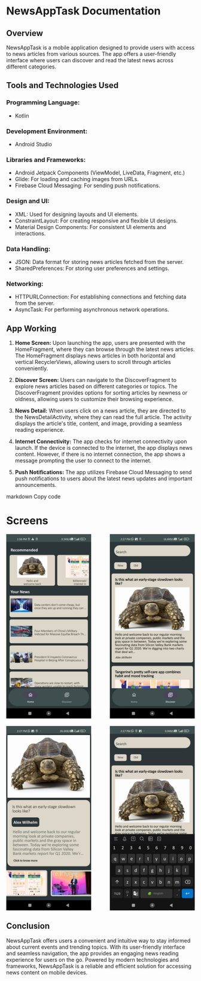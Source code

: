 # NewsAppTask Documentation

## Overview

NewsAppTask is a mobile application designed to provide users with access to news articles from various sources. The app offers a user-friendly interface where users can discover and read the latest news across different categories.

## Tools and Technologies Used

### Programming Language:
- Kotlin

### Development Environment:
- Android Studio

### Libraries and Frameworks:
- Android Jetpack Components (ViewModel, LiveData, Fragment, etc.)
- Glide: For loading and caching images from URLs.
- Firebase Cloud Messaging: For sending push notifications.

### Design and UI:
- XML: Used for designing layouts and UI elements.
- ConstraintLayout: For creating responsive and flexible UI designs.
- Material Design Components: For consistent UI elements and interactions.

### Data Handling:
- JSON: Data format for storing news articles fetched from the server.
- SharedPreferences: For storing user preferences and settings.

### Networking:
- HTTPURLConnection: For establishing connections and fetching data from the server.
- AsyncTask: For performing asynchronous network operations.

## App Working

1. **Home Screen:** Upon launching the app, users are presented with the HomeFragment, where they can browse through the latest news articles. The HomeFragment displays news articles in both horizontal and vertical RecyclerViews, allowing users to scroll through articles conveniently.

2. **Discover Screen:** Users can navigate to the DiscoverFragment to explore news articles based on different categories or topics. The DiscoverFragment provides options for sorting articles by newness or oldness, allowing users to customize their browsing experience.

3. **News Detail:** When users click on a news article, they are directed to the NewsDetailActivity, where they can read the full article. The activity displays the article's title, content, and image, providing a seamless reading experience.

4. **Internet Connectivity:** The app checks for internet connectivity upon launch. If the device is connected to the internet, the app displays news content. However, if there is no internet connection, the app shows a message prompting the user to connect to the internet.

5. **Push Notifications:** The app utilizes Firebase Cloud Messaging to send push notifications to users about the latest news updates and important announcements.

markdown
Copy code
# Screens

<div style="display: flex; flex-wrap: wrap;">
    <img src="https://github.com/harsh23-06/NewsAppTask/blob/master/app/src/main/res/drawable/screen%201.jpeg" width="45%" style="margin-right: 5%;" />
    <img src="https://github.com/harsh23-06/NewsAppTask/blob/master/app/src/main/res/drawable/screen%202.jpeg" width="45%" style="margin-left: 5%;" />
    <img src="https://github.com/harsh23-06/NewsAppTask/blob/master/app/src/main/res/drawable/screen%203.jpeg" width="45%" style="margin-right: 5%; margin-top: 20px;" />
    <img src="https://github.com/harsh23-06/NewsAppTask/blob/master/app/src/main/res/drawable/screen%204.jpeg" width="45%" style="margin-left: 5%; margin-top: 20px;" />
</div>

## Conclusion

NewsAppTask offers users a convenient and intuitive way to stay informed about current events and trending topics. With its user-friendly interface and seamless navigation, the app provides an engaging news reading experience for users on the go. Powered by modern technologies and frameworks, NewsAppTask is a reliable and efficient solution for accessing news content on mobile devices.
